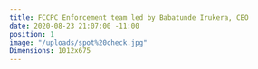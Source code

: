 ```yaml
---
title: FCCPC Enforcement team led by Babatunde Irukera, CEO
date: 2020-08-23 21:07:00 -11:00
position: 1
image: "/uploads/spot%20check.jpg"
Dimensions: 1012x675
---
```


